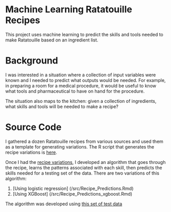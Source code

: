 # Machine Learning Ratatouille Recipes

This project uses machine learning to predict the skills and tools needed to make Ratatouille based on an ingredient list.

# Background

I was interested in a situation where a collection of input variables were known and I needed to predict what outputs would be needed. For example, in preparing a room for a medical procedure, it would be useful to know what tools and pharmaceutical to have on hand for the procedure.

The situation also maps to the kitchen: given a collection of ingredients, what skills and tools will be needed to make a recipe?

# Source Code

I gathered a dozen Ratatouille recipes from various sources and used them as a template for generating variations. The R script that generates the recipe variations is [here](/src/Recipe_Generator.Rmd).

Once I had the [recipe variations](/data/generated_recipes.csv), I developed an algorithm that goes through the recipe, learns the patterns associated with each skill, then predicts the skills needed for a testing set of the data. There are two variations of this algorithm:

1. [Using logistic regression] (/src/Recipe_Predictions.Rmd)
2. [Using XGBoost] (/src/Recipe_Predictions_xgboost.Rmd)

The algorithm was developed using [this set of test data](/src/Recipe_ML_testing.Rmd)
